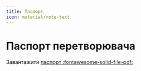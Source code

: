 ```yaml
---
title: Паспорт
icon: material/note-text
---
```


# Паспорт перетворювача

Завантажити [паспорт :fontawesome-solid-file-pdf:](./assets/files/Паспорт%20ІПКЗ.pdf)